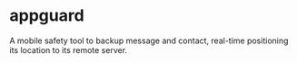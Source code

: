 # appguard
A mobile safety tool to backup message and contact, real-time positioning its location to its remote server.
